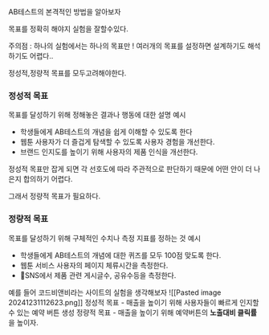 
AB테스트의 본격적인 방법을 알아보자


목표를 정확히 해야지 실험을 잘할수있다.

주의점 : 하나의 실험에서는 하나의 목표만 ! 
여러개의 목표를 설정하면 설계하기도 해석하기도 어렵다..



정성적,정량적 목표를 모두고려해야한다.

### 정성적 목표
목표를 달성하기 위해 정해놓은 결과나 행동에 대한 설명
예시
- 학생들에게 AB테스트의 개념을 쉽게 이해할 수 있도록 한다
- 웹툰 사용자가 더 즐겁게 탐색할 수 있도록 사용자 경험을 개선한다.
- 브랜드 인지도를 높이기 위해 사용자의 제품 인식을 개선한다.

정성적 목표만 잡게 되면 각 선호도에 따라 주관적으로 판단하기 때문에 어떤 안이 더 나은지 합의하기 어렵다.


그래서 정량적 목표가 필요하다.
### 정량적 목표
목표를 달성하기 위해 구체적인 수치나 측정 지표를 정하는 것
예시
- 학생들에게 AB테스트의 개념에 대한 퀴즈를 모두 100점 맞도록 한다.
- 웹툰 서비스 사용자의 페이지 체류시간을 측정한다.
- SNS에서 제품 관련 게시글수, 공유수등을 측정한다.




예를 들어 코드비앤비라는 사이트의 실험을 생각해보자
![[Pasted image 20241231112623.png]]
정성적 목표 - 매출을 높이기 위해 사용자들이 빠르게 인지할 수 있는 예약 버튼 생성
정량적 목표 - 매출을 높이기 위해 예약버튼의 **노출대비 클릭률** 을 높이자.
